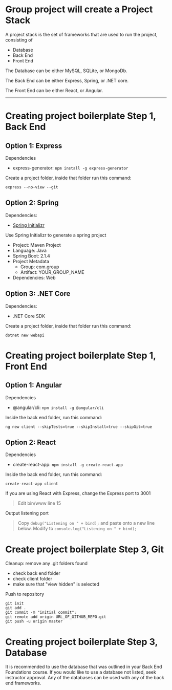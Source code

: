 # Group project will create a Project Stack

A project stack is the set of frameworks that are used to run the project, consisting of

- Database
- Back End
- Front End

The Database can be either MySQL, SQLite, or MongoDb.

The Back End can be either Express, Spring, or .NET core.

The Front End can be either React, or Angular.

---

# Creating project boilerplate Step 1, Back End

## Option 1: Express

Dependencies

- express-generator: `npm install -g express-generator`

Create a project folder, inside that folder run this command:

```
express --no-view --git
```

## Option 2: Spring

Dependencies:

- [Spring Initializr](https://start.spring.io/)

Use Spring Initializr to generate a spring project

- Project: Maven Project
- Language: Java
- Spring Boot: 2.1.4
- Project Metadata
  - Group: com.group
  - Artifact: YOUR_GROUP_NAME
- Dependencies: Web

## Option 3: .NET Core

Dependencies:

- .NET Core SDK

Create a project folder, inside that folder run this command:

```
dotnet new webapi
```

# Creating project boilerplate Step 1, Front End

## Option 1: Angular

Dependencies

- @angular/cli: `npm install -g @angular/cli`

Inside the back end folder, run this command:

```
ng new client --skipTests=true --skipInstall=true --skipGit=true
```

## Option 2: React

Dependencies

- create-react-app: `npm install -g create-react-app`

Inside the back end folder, run this command:

```
create-react-app client
```

If you are using React with Express, change the Express port to 3001

> Edit bin/www line 15

Output listening port

> Copy `debug("Listening on " + bind);` and paste onto a new line below. Modify to `console.log("Listening on " + bind);`

# Create project boilerplate Step 3, Git

Cleanup: remove any .git folders found

- check back end folder
- check client folder
- make sure that "view hidden" is selected

Push to repository

```
git init
git add .
git commit -m "initial commit";
git remote add origin URL_OF_GITHUB_REPO.git
git push -u origin master
```

# Creating project boilerplate Step 3, Database

It is recommended to use the database that was outlined in your Back End Foundations course. If you would like to use a database not listed, seek instructor approval. Any of the databases can be used with any of the back end frameworks.
